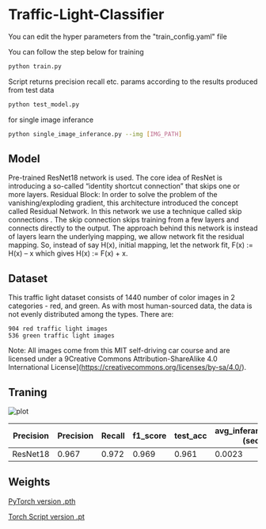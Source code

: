 # Traffic-Light-Classifier

You can edit the hyper parameters from the "train_config.yaml" file

You can follow the step below for training
```bash
python train.py
```
Script returns precision recall etc. params according to the results produced from test data 
```bash
python test_model.py
```
for single image inferance 
```bash
python single_image_inferance.py --img [IMG_PATH]
```

## Model

Pre-trained ResNet18 network is used. The core idea of ResNet is introducing a so-called “identity shortcut connection” that skips one or more layers. Residual Block: 
In order to solve the problem of the vanishing/exploding gradient, this architecture introduced the concept called Residual Network. In this network we use a technique called skip connections . The skip connection skips training from a few layers and connects directly to the output. 
The approach behind this network is instead of layers learn the underlying mapping, we allow network fit the residual mapping. So, instead of say H(x), initial mapping, let the network fit, F(x) := H(x) – x which gives H(x) := F(x) + x. 

## Dataset
This traffic light dataset consists of 1440 number of color images in 2 categories - red, and green. As with most human-sourced data, the data is not evenly distributed among the types. There are:

    904 red traffic light images
    536 green traffic light images

Note: All images come from this MIT self-driving car course and are licensed under a 9Creative Commons Attribution-ShareAlike 4.0 International License](https://creativecommons.org/licenses/by-sa/4.0/).

## Traning

![plot](https://user-images.githubusercontent.com/37477289/162275223-83e7adee-cd9a-4916-81ee-97fbe2512de8.png)

| Precision  | Precision | Recall | f1_score | test_acc | avg_inferance_time (sec) |
| ---------- | ----------|------ | --------- | -------- |------------------------- |
| ResNet18 | 0.967 | 0.972  | 0.969    | 0.961    | 0.0023 |


## Weights
[PyTorch version .pth](https://drive.google.com/file/d/1M-hP8YiNSJ-cW4kcN12XGqIwpb_AU-EJ/view?usp=sharing)

[Torch Script version .pt](https://drive.google.com/file/d/1fdGC-SDkp-kBz2C_qfGGmTXh8K_RtvqE/view?usp=sharing)
